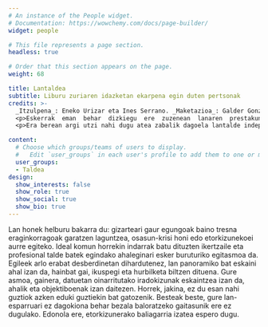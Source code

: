 ```yaml
---
# An instance of the People widget.
# Documentation: https://wowchemy.com/docs/page-builder/
widget: people

# This file represents a page section.
headless: true

# Order that this section appears on the page.
weight: 68

title: Lantaldea
subtitle: Liburu zuriaren idazketan ekarpena egin duten pertsonak
credits: >- 
  _Itzulpena_: Eneko Urizar eta Ines Serrano. _Maketazioa_: Galder González.  <br />
  <p>Eskerrak  eman  behar  dizkiegu  ere  zuzenean  lanaren  prestakuntzan  ez,  baina lan  hau  aurrera eramateko mota ezberdinetako ekarpenak egin dituzten zenbait profesional eta adituei. Mila esker  Estibalitz,  Iker,  Janire,  David,  Angela,  Jonathan,  Jakeline,  Guillermo,  Marian,  Adrian, Izortze, Álvaro...  </p>
  <p>Era berean argi utzi nahi dugu atea zabalik dagoela lantalde independente eta anitz honi etorkizunean gehituko zaizkion guztiei.</p>

content:
  # Choose which groups/teams of users to display.
  #   Edit `user_groups` in each user's profile to add them to one or more of these groups.
  user_groups:
  - Taldea
design:
  show_interests: false
  show_role: true
  show_social: true
  show_bio: true
---
```


Lan honek helburu bakarra du: gizarteari gaur egungoak baino tresna eraginkorragoak garatzen laguntzea, osasun-krisi honi edo etorkizunekoei aurre egiteko. Ideal komun horrekin indarrak batu dituzten ikertzaile eta profesional talde batek egindako ahaleginari esker buruturiko egitasmoa da. Egileek arlo erabat desberdinetan dihardutenez, lan panoramiko bat eskaini ahal izan da, hainbat gai, ikuspegi eta hurbilketa biltzen dituena. Gure asmoa, gainera, datuetan oinarritutako iradokizunak eskaintzea izan da, ahalik eta objektiboenak izan daitezen. Horrek, jakina, ez du esan nahi guztiok azken eduki guztiekin bat gatozenik. Besteak beste, gure lan-esparruari ez dagokiona behar bezala baloratzeko gaitasunik ere ez dugulako. Edonola ere, etorkizunerako baliagarria izatea espero dugu.